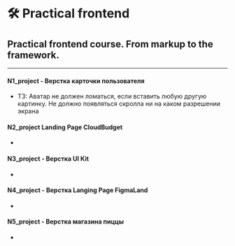 # 🛠  Practical frontend
## Practical frontend course. From markup to the framework.

___
#### N1_project - Верстка карточки пользователя
- ТЗ: Аватар не должен ломаться, если вставить любую другую картинку. Не должно появляться скролла ни на каком разрешении экрана
#### N2_project   Landing Page CloudBudget
- 
#### N3_project - Верстка UI Kit
- 
#### N4_project - Верстка Langing Page FigmaLand
- 
#### N5_project - Верстка магазина пиццы
- 

